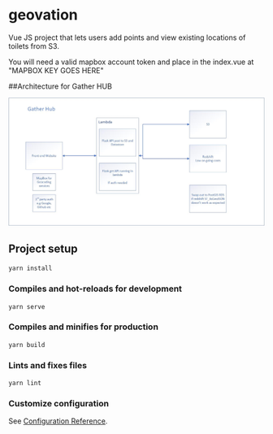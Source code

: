 # geovation

Vue JS project that lets users add points and view existing locations of toilets from S3. 

You will need a valid mapbox account token and place in the index.vue at "MAPBOX KEY GOES HERE"


##Architecture for Gather HUB

![Diagram](https://github.com/nemotests/ghub_code/blob/main/gather%20hub.jpg)




## Project setup
```
yarn install
```

### Compiles and hot-reloads for development
```
yarn serve
```

### Compiles and minifies for production
```
yarn build
```

### Lints and fixes files
```
yarn lint
```

### Customize configuration
See [Configuration Reference](https://cli.vuejs.org/config/).
